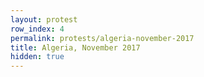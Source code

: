 ```yaml
---
layout: protest
row_index: 4
permalink: protests/algeria-november-2017
title: Algeria, November 2017
hidden: true
---
```

